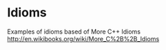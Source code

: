 Idioms
======

Examples of idioms based of More C++ Idioms
http://en.wikibooks.org/wiki/More_C%2B%2B_Idioms
